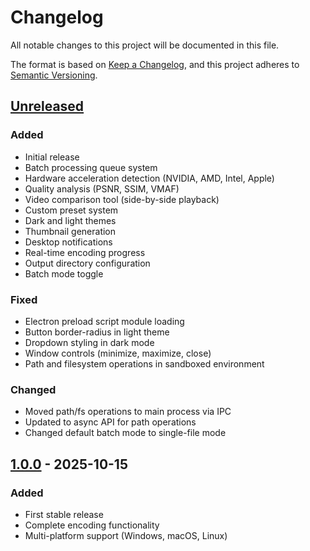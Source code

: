 # Changelog

All notable changes to this project will be documented in this file.

The format is based on [Keep a Changelog](https://keepachangelog.com/en/1.0.0/),
and this project adheres to [Semantic Versioning](https://semver.org/spec/v2.0.0.html).

## [Unreleased]

### Added
- Initial release
- Batch processing queue system
- Hardware acceleration detection (NVIDIA, AMD, Intel, Apple)
- Quality analysis (PSNR, SSIM, VMAF)
- Video comparison tool (side-by-side playback)
- Custom preset system
- Dark and light themes
- Thumbnail generation
- Desktop notifications
- Real-time encoding progress
- Output directory configuration
- Batch mode toggle

### Fixed
- Electron preload script module loading
- Button border-radius in light theme
- Dropdown styling in dark mode
- Window controls (minimize, maximize, close)
- Path and filesystem operations in sandboxed environment

### Changed
- Moved path/fs operations to main process via IPC
- Updated to async API for path operations
- Changed default batch mode to single-file mode

## [1.0.0] - 2025-10-15

### Added
- First stable release
- Complete encoding functionality
- Multi-platform support (Windows, macOS, Linux)

[Unreleased]: https://github.com/givinghawk/streamline/compare/v1.0.0...HEAD
[1.0.0]: https://github.com/givinghawk/streamline/releases/tag/v1.0.0
